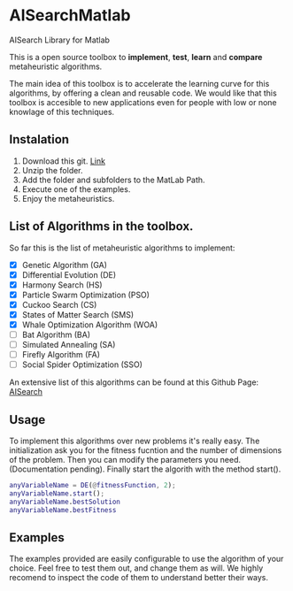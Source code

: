 # AISearchMatlab
AISearch Library for Matlab

This is a open source toolbox to **implement**, **test**, **learn** and **compare** metaheuristic algorithms.

The main idea of this toolbox is to accelerate the learning curve for this algorithms, by offering a clean and reusable code. We would like that this toolbox is accesible to new applications even for people with low or none knowlage of this techniques.

## Instalation

1. Download this git. [Link](https://github.com/aeroreyna/AISearchMatlab/archive/master.zip)
2. Unzip the folder.
3. Add the folder and subfolders to the MatLab Path.
4. Execute one of the examples.
5. Enjoy the metaheuristics.

## List of Algorithms in the toolbox.

So far this is the list of metaheuristic algorithms to implement:

- [X] Genetic Algorithm (GA)
- [X] Differential Evolution (DE)
- [X] Harmony Search (HS)
- [X] Particle Swarm Optimization (PSO)
- [X] Cuckoo Search (CS)
- [X] States of Matter Search (SMS)
- [X] Whale Optimization Algorithm (WOA)
- [ ] Bat Algorithm (BA)
- [ ] Simulated Annealing (SA)
- [ ] Firefly Algorithm (FA)
- [ ] Social Spider Optimization (SSO)

An extensive list of this algorithms can be found at this Github Page: [AISearch](https://aisearch.github.io/#/)

## Usage

To implement this algorithms over new problems it's really easy. The initialization ask you for the fitness fucntion and the number of dimensions of the problem. Then you can modify the parameters you need. (Documentation pending). Finally start the algorith with the method start().


```matlab
anyVariableName = DE(@fitnessFunction, 2);
anyVariableName.start();
anyVariableName.bestSolution
anyVariableName.bestFitness
```

## Examples

The examples provided are easily configurable to use the algorithm of your choice. Feel free to test them out, and change them as will. We highly recomend to inspect the code of them to understand better their ways.
